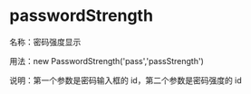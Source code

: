 passwordStrength
====

名称：密码强度显示

用法：new PasswordStrength('pass','passStrength')

说明：第一个参数是密码输入框的 id，第二个参数是密码强度的 id